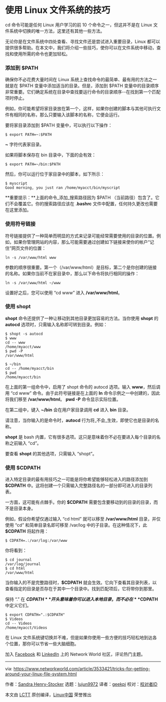 [#]: collector: (lujun9972)
[#]: translator: (geekpi)
[#]: reviewer: ( )
[#]: publisher: ( )
[#]: url: ( )
[#]: subject: (Tricks for getting around your Linux file system)
[#]: via: (https://www.networkworld.com/article/3533421/tricks-for-getting-around-your-linux-file-system.html)
[#]: author: (Sandra Henry-Stocker https://www.networkworld.com/author/Sandra-Henry_Stocker/)

使用 Linux 文件系统的技巧
======
cd 命令可能是任何 Linux 用户学习的前 10 个命令之一，但这并不是在 Linux 文件系统中切换的唯一方法，这里还有其他一些方法。

无论你是在文件系统中四处查看、寻找文件还是尝试进入重要目录，Linux 都可以提供很多帮助。在本文中，我们将介绍一些技巧，使你可以在文件系统中移动，查找和使用所需的命令也更加轻松。

### 添加到 $PATH

确保你不必花费大量时间在 Linux 系统上查找命令的最简单、最有用的方法之一就是在 $PATH 变量中添加适当的目录。但是，添加到 $PATH 变量中的目录顺序非常重要。它们确定系统在目录中查找要运行命令的目录顺序--在找到第一个匹配项时停止。

例如，你可能希望将家目录放在第一个，这样，如果你创建的脚本与其他可执行文件有相同的名称，那么只要输入该脚本的名称，它便会运行。

要将家目录添加到 $PATH 变量中，可以执行以下操作：

```
$ export PATH=~:$PATH
```

**~** 字符代表家目录。

如果将脚本保存在 bin 目录中，下面的会有效：


```
$ export PATH=~/bin:$PATH
```

然后，你可以运行位于家目录中的脚本，如下所示：

[][2]

```
$ myscript
Good morning, you just ran /home/myacct/bin/myscript
```

**重要提示：**上面的命令_添加_搜索路径因为 $PATH （当前路径）包含了。它们不会覆盖它。你的搜索路径应该在 **.bashrc** 文件中配置，任何持久更改也需要在这里添加。

### 使用符号链接

符号链接提供了一种简单而明显的方式来记录可能经常需要使用的目录的位置。例如，如果你管理网站的内容，那么可能需要通过创建如下链接来使你的帐户“记住”网页文件的位置：

```
ln -s /var/www/html www
```

参数的顺序很重要。第一个（/var/www/html）是目标，第二个是你创建的链接的名称。如果你当前不在家目录中，那么以下命令将执行相同的操作：

```
ln -s /var/www/html ~/www
```

设置好之后，您可以使用 “cd www” 进入 **/var/www/html**。

### 使用 shopt

**shopt** 命令还提供了一种让移动到其他目录更加容易的方法。当你使用 **shopt** 的 **autocd** 选项时，只需输入名称即可转到目录。例如：

```
$ shopt -s autocd
$ www
cd -- www
/home/myacct/www
$ pwd -P
/var/www/html

$ ~/bin
cd -- /home/myacct/bin
$ pwd
/home/myacct/bin
```

在上面的第一组命令中，启用了 shopt 命令的 autocd 选项。输入 **www**，然后调用 “cd www” 命令。由于此符号链接是在上面的 **ln** 命令示例之一中创建的，因此将我们移至 **/var/www/html**。 **pwd -P** 命令显示实际位置。

在第二组中，键入 **~/bin** 会在用户家目录调用 **cd** 进入 **bin** 目录。

请注意，当你输入的是命令时，**autocd** 行为将_不会_生效，即使它也是目录的名称。

**shopt** 是 bash 内置，它有很多选项。这只是意味着你不必在要进入每个目录的名称之前输入 “cd”。

要查看 **shopt** 的其他选项，只需输入 “shopt”。

### 使用 $CDPATH

进入特定目录的最有用技巧之一可能是将你希望能够轻松进入的路径添加到 **$CDPATH** 中。这将创建一个只需输入完整路径名的一部分即可进入的目录列表。

一方面，这可能有点棘手。你的 **$CDPATH** 需要包含要移动到的目录的目录，而不是目录本身。

例如，假设你希望仅通过输入 “cd html” 就可以移至 **/var/www/html** 目录，并仅使用 “cd” 和简单目录名即可移至 /var/log 中的子目录。在这种情况下，此 **$CDPATH** 将起作用：

```
$ CDPATH=.:/var/log:/var/www
```

你将看到：

```
$ cd journal
/var/log/journal
$ cd html
/var/www/html
```

当你输入的不是完整路径时，**$CDPATH** 就会生效。它向下查看其目录列表，以查看指定的目录是否存在于其中一个目录中。找到匹配项后，它将带你到那里。

保持 “.” 在 **$CDPATH** 开头意味着你可以进入本地目录，而不必在 **$CDPATH** 中定义它们。

```
$ export CDPATH=".:$CDPATH"
$ Videos
cd -- Videos
/home/myacct/Videos
```

在 Linux 文件系统键切换并不难，但是如果你使用一些方便的技巧轻松地到达各个位置，那你可以节省一些大脑细胞。

加入 [Facebook][3] 和 [LinkedIn][4] 上的 Network World 社区，评论热门主题。

--------------------------------------------------------------------------------

via: https://www.networkworld.com/article/3533421/tricks-for-getting-around-your-linux-file-system.html

作者：[Sandra Henry-Stocker][a]
选题：[lujun9972][b]
译者：[geekpi](https://github.com/geekpi)
校对：[校对者ID](https://github.com/校对者ID)

本文由 [LCTT](https://github.com/LCTT/TranslateProject) 原创编译，[Linux中国](https://linux.cn/) 荣誉推出

[a]: https://www.networkworld.com/author/Sandra-Henry_Stocker/
[b]: https://github.com/lujun9972
[2]: https://www.networkworld.com/blog/itaas-and-the-corporate-storage-technology/?utm_source=IDG&utm_medium=promotions&utm_campaign=HPE22140&utm_content=sidebar (ITAAS and Corporate Storage Strategy)
[3]: https://www.facebook.com/NetworkWorld/
[4]: https://www.linkedin.com/company/network-world
